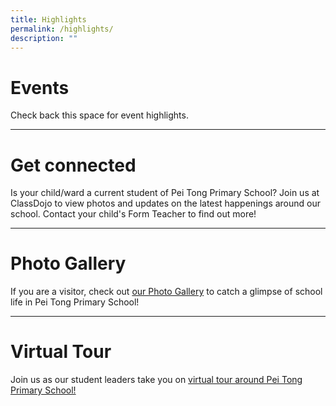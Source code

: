 ```yaml
---
title: Highlights
permalink: /highlights/
description: ""
---
```

# Events
Check back this space for event highlights. 

----
# Get connected
Is your child/ward a current student of Pei Tong Primary School? Join us at ClassDojo to view photos and updates on the latest happenings around our school. 
Contact your child's Form Teacher to find out more!  

----
# Photo Gallery
If you are a visitor, check out [our Photo Gallery](https://www.peitongpri.moe.edu.sg/our-gallery/photo-gallery/) to catch a glimpse of school life in Pei Tong Primary School!

----
# Virtual Tour
Join us as our student leaders take you on [virtual tour around Pei Tong Primary School!](https://www.peitongpri.moe.edu.sg/welcome-to-pei-tong/tour/)
